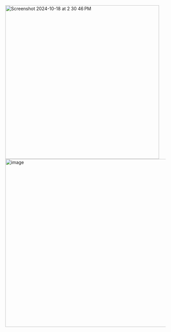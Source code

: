 <img width="483" alt="Screenshot 2024-10-18 at 2 30 46 PM" src="https://github.com/user-attachments/assets/634497cd-cad4-4a40-9df4-cdecb9f5f19e">
<img width="528" alt="image" src="https://github.com/user-attachments/assets/9b7e03fd-f1e3-42f6-a001-17bbd382910b">
